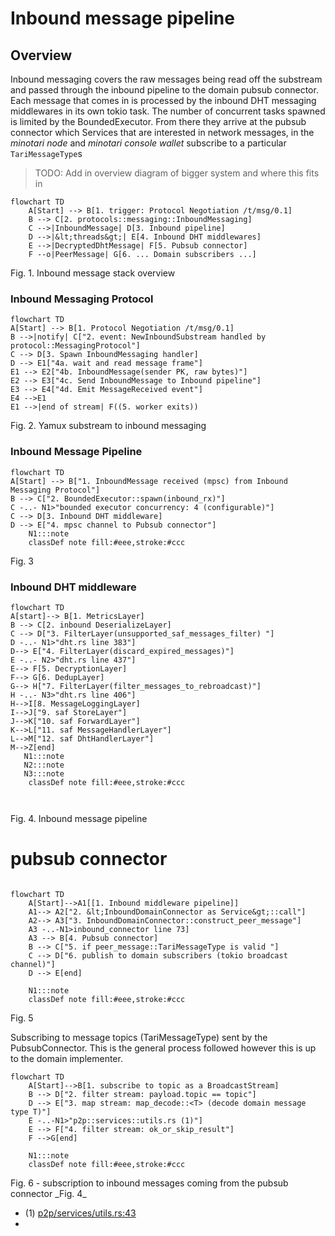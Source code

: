# Inbound message pipeline

## Overview
Inbound messaging covers the raw messages being read off the substream and passed through the inbound pipeline
to the domain pubsub connector. Each message that comes in is processed by the inbound DHT messaging middlewares
in its own tokio task. The number of concurrent tasks spawned is limited by the BoundedExecutor. From there they arrive
at the pubsub connector which 
Services that are interested in network messages, in the _minotari node_ and _minotari console wallet_ subscribe to a
particular `TariMessageType`s 

> TODO: Add in overview diagram of bigger system and where this fits in

```mermaid
flowchart TD
    A[Start] --> B[1. trigger: Protocol Negotiation /t/msg/0.1]
    B --> C[2. protocols::messaging::InboundMessaging]
    C -->|InboundMessage| D[3. Inbound pipeline]
    D -->|&lt;threads&gt;| E[4. Inbound DHT middlewares]
    E -->|DecryptedDhtMessage| F[5. Pubsub connector]
    F --o|PeerMessage| G[6. ... Domain subscribers ...]
```
<figcaption>Fig. 1. Inbound message stack overview</figcaption>

### Inbound Messaging Protocol 

```mermaid
flowchart TD
A[Start] --> B[1. Protocol Negotiation /t/msg/0.1]
B -->|notify| C["2. event: NewInboundSubstream handled by protocol::MessagingProtocol"]
C --> D[3. Spawn InboundMessaging handler]
D --> E1["4a. wait and read message frame"]
E1 --> E2["4b. InboundMessage(sender PK, raw bytes)"]
E2 --> E3["4c. Send InboundMessage to Inbound pipeline"]
E3 --> E4["4d. Emit MessageReceived event"]
E4 -->E1
E1 -->|end of stream| F((5. worker exits))

```
<figcaption>Fig. 2. Yamux substream to inbound messaging</figcaption>

### Inbound Message Pipeline

```mermaid
flowchart TD
A[Start] --> B["1. InboundMessage received (mpsc) from Inbound Messaging Protocol"]
B --> C["2. BoundedExecutor::spawn(inbound_rx)"]
C -..- N1>"bounded executor concurrency: 4 (configurable)"]
C --> D[3. Inbound DHT middleware]
D --> E["4. mpsc channel to Pubsub connector"]
    N1:::note
    classDef note fill:#eee,stroke:#ccc
```
<figcaption>Fig. 3</figcaption>

### Inbound DHT middleware
```mermaid
flowchart TD
A[start]--> B[1. MetricsLayer]
B --> C[2. inbound DeserializeLayer]
C --> D["3. FilterLayer(unsupported_saf_messages_filter) "]
D -..- N1>"dht.rs line 383"]
D--> E["4. FilterLayer(discard_expired_messages)"]
E -..- N2>"dht.rs line 437"]
E--> F[5. DecryptionLayer]
F--> G[6. DedupLayer]
G--> H["7. FilterLayer(filter_messages_to_rebroadcast)"]
H -..- N3>"dht.rs line 406"]
H-->I[8. MessageLoggingLayer]
I-->J["9. saf StoreLayer"]
J-->K["10. saf ForwardLayer"]
K-->L["11. saf MessageHandlerLayer"]
L-->M["12. saf DhtHandlerLayer"]
M-->Z[end]
   N1:::note
   N2:::note
   N3:::note
    classDef note fill:#eee,stroke:#ccc



```
<figcaption>Fig. 4. Inbound message pipeline</figcaption>

# pubsub connector

```mermaid

flowchart TD
    A[Start]-->A1[[1. Inbound middleware pipeline]]
    A1--> A2["2. &lt;InboundDomainConnector as Service&gt;::call"]
    A2--> A3["3. InboundDomainConnector::construct_peer_message"]
    A3 -..-N1>inbound_connector line 73]
    A3 --> B[4. Pubsub connector]
    B --> C["5. if peer_message::TariMessageType is valid "]
    C --> D["6. publish to domain subscribers (tokio broadcast channel)"]
    D --> E[end]

    N1:::note
    classDef note fill:#eee,stroke:#ccc
```
<figcaption>Fig. 5</figcaption>

Subscribing to message topics (TariMessageType) sent by the PubsubConnector.
This is the general process followed however this is up to the domain implementer.

```mermaid
flowchart TD
    A[Start]-->B[1. subscribe to topic as a BroadcastStream]
    B --> D["2. filter stream: payload.topic == topic"]
    D --> E["3. map stream: map_decode::<T> (decode domain message type T)"]
    E -..-N1>"p2p::services::utils.rs (1)"]
    E --> F["4. filter stream: ok_or_skip_result"]
    F -->G[end]

    N1:::note
    classDef note fill:#eee,stroke:#ccc

```
<figcaption>Fig. 6 - subscription to inbound messages coming from the pubsub connector _Fig. 4_</figcaption>

* (1) [p2p/services/utils.rs:43](https://github.com/tari-project/tari/blob/08ba91af3031aa2a3c5357a5f494f95f9c8a0049/base_layer/p2p/src/services/utils.rs#L43)
* 


